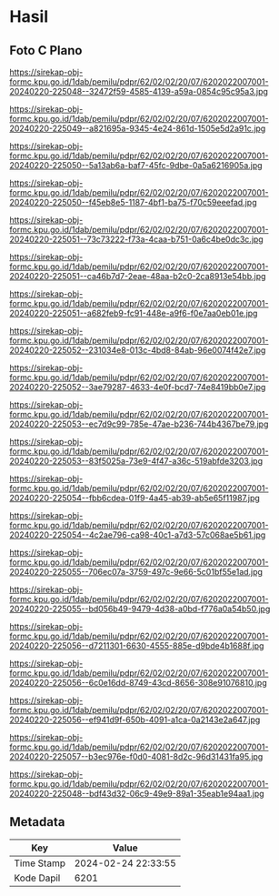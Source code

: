 # Hasil

## Foto C Plano

https://sirekap-obj-formc.kpu.go.id/1dab/pemilu/pdpr/62/02/02/20/07/6202022007001-20240220-225048--32472f59-4585-4139-a59a-0854c95c95a3.jpg

https://sirekap-obj-formc.kpu.go.id/1dab/pemilu/pdpr/62/02/02/20/07/6202022007001-20240220-225049--a821695a-9345-4e24-861d-1505e5d2a91c.jpg

https://sirekap-obj-formc.kpu.go.id/1dab/pemilu/pdpr/62/02/02/20/07/6202022007001-20240220-225050--5a13ab6a-baf7-45fc-9dbe-0a5a6216905a.jpg

https://sirekap-obj-formc.kpu.go.id/1dab/pemilu/pdpr/62/02/02/20/07/6202022007001-20240220-225050--f45eb8e5-1187-4bf1-ba75-f70c59eeefad.jpg

https://sirekap-obj-formc.kpu.go.id/1dab/pemilu/pdpr/62/02/02/20/07/6202022007001-20240220-225051--73c73222-f73a-4caa-b751-0a6c4be0dc3c.jpg

https://sirekap-obj-formc.kpu.go.id/1dab/pemilu/pdpr/62/02/02/20/07/6202022007001-20240220-225051--ca46b7d7-2eae-48aa-b2c0-2ca8913e54bb.jpg

https://sirekap-obj-formc.kpu.go.id/1dab/pemilu/pdpr/62/02/02/20/07/6202022007001-20240220-225051--a682feb9-fc91-448e-a9f6-f0e7aa0eb01e.jpg

https://sirekap-obj-formc.kpu.go.id/1dab/pemilu/pdpr/62/02/02/20/07/6202022007001-20240220-225052--231034e8-013c-4bd8-84ab-96e0074f42e7.jpg

https://sirekap-obj-formc.kpu.go.id/1dab/pemilu/pdpr/62/02/02/20/07/6202022007001-20240220-225052--3ae79287-4633-4e0f-bcd7-74e8419bb0e7.jpg

https://sirekap-obj-formc.kpu.go.id/1dab/pemilu/pdpr/62/02/02/20/07/6202022007001-20240220-225053--ec7d9c99-785e-47ae-b236-744b4367be79.jpg

https://sirekap-obj-formc.kpu.go.id/1dab/pemilu/pdpr/62/02/02/20/07/6202022007001-20240220-225053--83f5025a-73e9-4f47-a36c-519abfde3203.jpg

https://sirekap-obj-formc.kpu.go.id/1dab/pemilu/pdpr/62/02/02/20/07/6202022007001-20240220-225054--fbb6cdea-01f9-4a45-ab39-ab5e65f11987.jpg

https://sirekap-obj-formc.kpu.go.id/1dab/pemilu/pdpr/62/02/02/20/07/6202022007001-20240220-225054--4c2ae796-ca98-40c1-a7d3-57c068ae5b61.jpg

https://sirekap-obj-formc.kpu.go.id/1dab/pemilu/pdpr/62/02/02/20/07/6202022007001-20240220-225055--706ec07a-3759-497c-9e66-5c01bf55e1ad.jpg

https://sirekap-obj-formc.kpu.go.id/1dab/pemilu/pdpr/62/02/02/20/07/6202022007001-20240220-225055--bd056b49-9479-4d38-a0bd-f776a0a54b50.jpg

https://sirekap-obj-formc.kpu.go.id/1dab/pemilu/pdpr/62/02/02/20/07/6202022007001-20240220-225056--d7211301-6630-4555-885e-d9bde4b1688f.jpg

https://sirekap-obj-formc.kpu.go.id/1dab/pemilu/pdpr/62/02/02/20/07/6202022007001-20240220-225056--6c0e16dd-8749-43cd-8656-308e91076810.jpg

https://sirekap-obj-formc.kpu.go.id/1dab/pemilu/pdpr/62/02/02/20/07/6202022007001-20240220-225056--ef941d9f-650b-4091-a1ca-0a2143e2a647.jpg

https://sirekap-obj-formc.kpu.go.id/1dab/pemilu/pdpr/62/02/02/20/07/6202022007001-20240220-225057--b3ec976e-f0d0-4081-8d2c-96d31431fa95.jpg

https://sirekap-obj-formc.kpu.go.id/1dab/pemilu/pdpr/62/02/02/20/07/6202022007001-20240220-225048--bdf43d32-06c9-49e9-89a1-35eab1e94aa1.jpg


## Metadata

| Key        | Value               |
| ---------- | ------------------- |
| Time Stamp | 2024-02-24 22:33:55 |
| Kode Dapil | 6201                |




